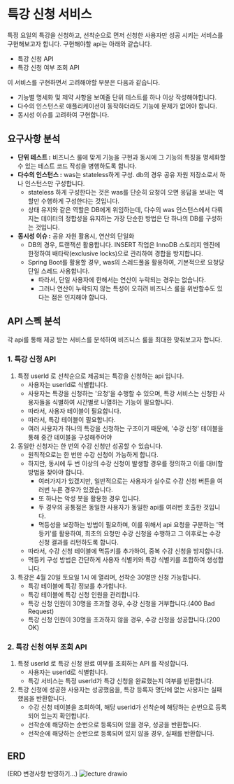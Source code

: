 # 특강 신청 서비스

특정 요일의 특강을 신청하고, 선착순으로 먼저 신청한 사용자만 성공 시키는 서비스를 구현해보고자 합니다. 구현해야할 api는 아래와 같습니다.

- 특강 신청 API
- 특강 신청 여부 조회 API

이 서비스를 구현하면서 고려해야할 부분은 다음과 같습니다.

- 기능별 명세화 및 제약 사항을 보여줄 단위 테스트를 하나 이상 작성해야합니다.
- 다수의 인스턴스로 애플리케이션이 동작하더라도 기능에 문제가 없어야 합니다.
- 동시성 이슈를 고려하여 구현합니다.

## 요구사항 분석

- **단위 테스트 :** 비즈니스 룰에 맞게 기능을 구현과 동시에 그 기능의 특징을 명세화할 수 있는 테스트 코드 작성을 병행하도록 합니다.
- **다수의 인스턴스 :** was는 stateless하게 구성. db의 경우 공유 자원 저장소로서 하나 인스턴스만 구성합니다.
    - stateless 하게 구성한다는 것은 was를 단순히 요청이 오면 응답을 보내는 역할만 수행하게 구성한다는 것입니다.
    - 상태 유지와 같은 역할은 DB에게 위임하는데, 다수의 was 인스턴스에서 다뤄지는 데이터의 정합성을 유지하는 가장 단순한 방법은 단 하나의 DB를 구성하는 것입니다.
- **동시성 이슈 :** 공유 자원 활용시, 연산의 단일화
    - DB의 경우, 트랜잭션 활용합니다. INSERT 작업은 InnoDB 스토리지 엔진에 한정하여 배타락(exclusive locks)으로 관리하여 경합을 방지합니다.
    - Spring Boot를 활용할 경우, was의 스레드풀을 활용하여, 기본적으로 요청당 단일 스레드 사용합니다.
        - 따라서, 단일 사용자에 한해서는 연산이 누락되는 경우는 없습니다.
        - 그러나 연산이 누락되지 않는 특성이 오히려 비즈니스 룰을 위반할수도 있다는 점은 인지해야 합니다.

## API 스펙 분석

각 api를 통해 제공 받는 서비스를 분석하여 비즈니스 룰을 최대한 맞춰보고자 합니다.

### 1. 특강 신청 API

1. 특정 userId 로 선착순으로 제공되는 특강을 신청하는 api 입니다.
    - 사용자는 userId로 식별합니다.
    - 사용자는 특강을 신청하는 '요청'을 수행할 수 있으며, 특강 서비스는 신청한 사용자들을 식별하여 시간별로 나열하는 기능이 필요합니다.
    - 따라서, 사용자 테이블이 필요합니다.
    - 따라서, 특강 테이블이 필요합니다.
    - 여러 사용자가 하나의 특강을 신청하는 구조이기 때문에, '수강 신청' 테이블을 통해 중간 테이블을 구성해주어야
2. 동일한 신청자는 한 번의 수강 신청만 성공할 수 있습니다.
    - 원칙적으로는 한 번만 수강 신청이 가능하게 합니다.
    - 하지만, 동시에 두 번 이상의 수강 신청이 발생할 경우를 정의하고 이를 대비할 방법을 찾아야 합니다.
      - 여러가지가 있겠지만, 일반적으로는 사용자가 실수로 수강 신청 버튼을 여러번 누른 경우가 있겠습니다.
      - 또 하나는 악성 봇을 활용한 경우 입니다.
      - 두 경우의 공통점은 동일한 사용자가 동일한 api를 여러번 호출한 것입니다.
      - 멱등성을 보장하는 방법이 필요하며, 이를 위해서 api 요청을 구분하는 '멱등키'를 활용하여, 최초의 요청만 수강 신청을 수행하고 그 이후로는 수강 신청 결과를 리턴하도록 합니다.
    - 따라서, 수강 신청 테이블에 멱등키를 추가하여, 중복 수강 신청을 방지합니다.
    - 멱등키 구성 방법은 간단하게 사용자 식별키와 특강 식별키를 조합하여 생성합니다.
3. 특강은 4월 20일 토요일 1시 에 열리며, 선착순 30명만 신청 가능합니다.
   - 특강 테이블에 특강 정보를 추가합니다.
   - 특강 테이블에 특강 신청 인원을 관리합니다.
   - 특강 신청 인원이 30명을 초과할 경우, 수강 신청을 거부합니다.(400 Bad Request)
   - 특강 신청 인원이 30명을 초과하지 않을 경우, 수강 신청을 성공합니다.(200 OK)

### 2. 특강 신청 여부 조회 API

1. 특정 userId 로 특강 신청 완료 여부를 조회하는 API 를 작성합니다.
   - 사용자는 userId로 식별합니다.
   - 특강 서비스는 특정 userId가 특강 신청을 완료했는지 여부를 반환합니다.
2. 특강 신청에 성공한 사용자는 성공했음을, 특강 등록자 명단에 없는 사용자는 실패했음을 반환합니다.
   - 수강 신청 테이블을 조회하여, 해당 userId가 선착순에 해당하는 순번으로 등록되어 있는지 확인합니다.
   - 선착순에 해당하는 순번으로 등록되어 있을 경우, 성공을 반환합니다.
   - 선착순에 해당하는 순번으로 등록되어 있지 않을 경우, 실패를 반환합니다.

## ERD
(ERD 변경사항 반영하기...)
![lecture drawio](https://github.com/wanniDev/lecture-service/assets/81374655/5fa94c19-2619-4363-8d9a-a535b13b90da)

